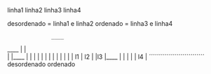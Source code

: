 linha1
linha2
linha3
linha4 


desordenado = linha1 e linha2
ordenado = linha3 e linha4


                  ____      
 ____            |    |     
|    |____       |    |
|    |    |      |    |
|    |    |      |    |
| l1 | l2 |      |l3  |____
|    |    |      |    | l4 |
´´´´´´´´´´´´´´´´´´´´´´´´´´´´
 desordenado      ordenado